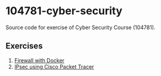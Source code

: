 # 104781-cyber-security

Source code for exercise of Cyber Security Course (104781).

## Exercises

1. [Firewall with Docker](firewall-docker/README.md)
2. [IPsec using Cisco Packet Tracer](ipsec-packet_tracer/README.md)
